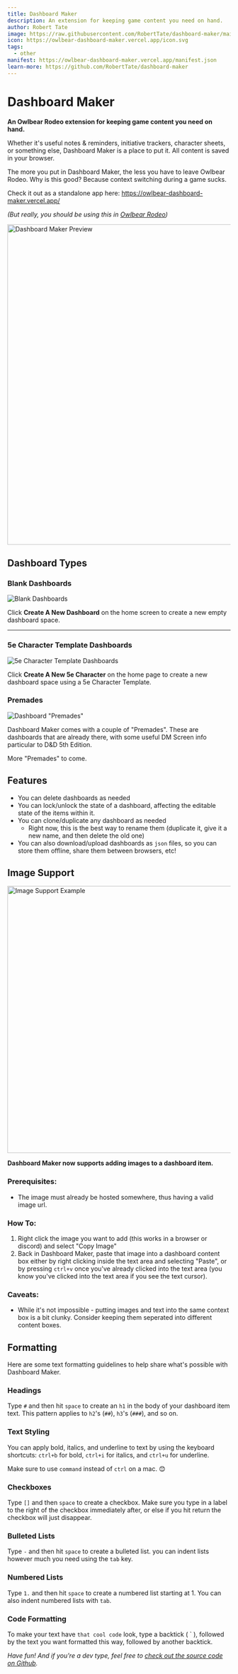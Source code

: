 ```yaml
---
title: Dashboard Maker
description: An extension for keeping game content you need on hand.
author: Robert Tate
image: https://raw.githubusercontent.com/RobertTate/dashboard-maker/main/docs/DashboardMaker1.png
icon: https://owlbear-dashboard-maker.vercel.app/icon.svg
tags:
  - other
manifest: https://owlbear-dashboard-maker.vercel.app/manifest.json
learn-more: https://github.com/RobertTate/dashboard-maker
---
```


# Dashboard Maker

**An Owlbear Rodeo extension for keeping game content you need on hand.**

Whether it's useful notes & reminders, initiative trackers, character sheets, or something else, Dashboard Maker is a place to put it. All content is saved in your browser.

The more you put in Dashboard Maker, the less you have to leave Owlbear Rodeo. Why is this good? Because context switching during a game sucks.

Check it out as a standalone app here: https://owlbear-dashboard-maker.vercel.app/

_(But really, you should be using this in [Owlbear Rodeo](https://www.owlbear.rodeo/))_

<img src="https://raw.githubusercontent.com/RobertTate/dashboard-maker/main/docs/DashboardMakerPreview.gif" alt="Dashboard Maker Preview" width="722">

## Dashboard Types

### Blank Dashboards

![Blank Dashboards](https://raw.githubusercontent.com/RobertTate/dashboard-maker/main/docs/DashboardMaker2.png)

Click **Create A New Dashboard** on the home screen to create a new empty dashboard space.

---

### 5e Character Template Dashboards

![5e Character Template Dashboards](https://raw.githubusercontent.com/RobertTate/dashboard-maker/main/docs/DashboardMaker3.png)

Click **Create A New 5e Character** on the home page to create a new dashboard space using a 5e Character Template.

### Premades

![Dashboard "Premades"](https://raw.githubusercontent.com/RobertTate/dashboard-maker/main/docs/DashboardMaker4.png)

Dashboard Maker comes with a couple of "Premades". These are dashboards that are already there, with some useful DM Screen info particular to D&D 5th Edition.

More "Premades" to come.

## Features

* You can delete dashboards as needed
* You can lock/unlock the state of a dashboard, affecting the editable state of the items within it.
* You can clone/duplicate any dashboard as needed
  * Right now, this is the best way to rename them (duplicate it, give it a new name, and then delete the old one)
* You can also download/upload dashboards as `json` files, so you can store them offline, share them between browsers, etc!

## Image Support

<img src="https://raw.githubusercontent.com/RobertTate/dashboard-maker/main/docs/DMImageSupportExample.png" alt="Image Support Example" width="602">


**Dashboard Maker now supports adding images to a dashboard item.**

### Prerequisites:
- The image must already be hosted somewhere, thus having a valid image url.

### How To:
1. Right click the image you want to add (this works in a browser or discord) and select "Copy Image"
2. Back in Dashboard Maker, paste that image into a dashboard content box either by right clicking inside the text area and selecting "Paste", or by pressing `ctrl+v` once you've already clicked into the text area (you know you've clicked into the text area if you see the text cursor).

### Caveats:
- While it's not impossible - putting images and text into the same context box is a bit clunky. Consider keeping them seperated into different content boxes.


## Formatting
Here are some text formatting guidelines to help share what's possible with Dashboard Maker.

### Headings
Type `#` and then hit `space` to create an `h1` in the body of your dashboard item text. This pattern applies to `h2`'s (`##`), `h3`'s (`###`), and so on.

### Text Styling
You can apply bold, italics, and underline to text by using the keyboard shortcuts: `ctrl+b` for bold, `ctrl+i` for italics, and `ctrl+u` for underline.

Make sure to use `command` instead of `ctrl` on a mac. 😊

### Checkboxes
Type `[]` and then `space` to create a checkbox. Make sure you type in a label to the right of the checkbox immediately after, or else if you hit return the checkbox will just disappear.

### Bulleted Lists
Type `-` and then hit `space` to create a bulleted list. you can indent lists however much you need using the `tab` key.

### Numbered Lists
Type `1.` and then hit `space` to create a numbered list starting at 1. You can also indent numbered lists with `tab`.

### Code Formatting
To make your text have `that cool code` look, type a backtick ( ` ), followed by the text you want formatted this way, followed by another backtick.

_Have fun! And if you're a dev type, feel free to [check out the source code on Github](https://github.com/RobertTate/dashboard-maker)._
